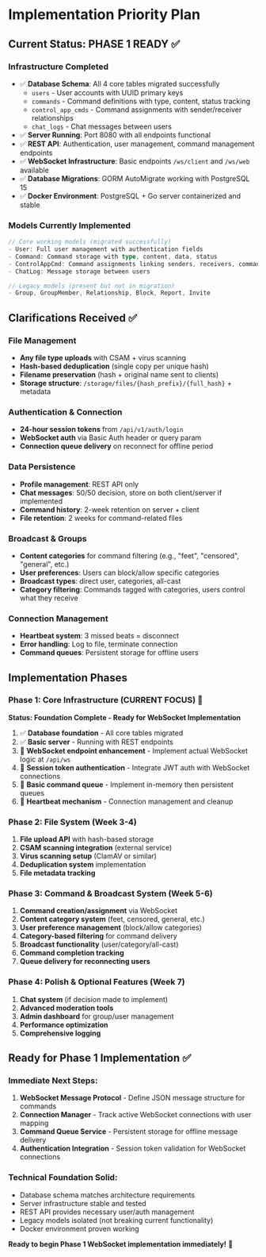 # Implementation Priority Plan

## Current Status: PHASE 1 READY ✅

### Infrastructure Completed
- ✅ **Database Schema**: All 4 core tables migrated successfully
  - `users` - User accounts with UUID primary keys
  - `commands` - Command definitions with type, content, status tracking
  - `control_app_cmds` - Command assignments with sender/receiver relationships
  - `chat_logs` - Chat messages between users
- ✅ **Server Running**: Port 8080 with all endpoints functional
- ✅ **REST API**: Authentication, user management, command management endpoints
- ✅ **WebSocket Infrastructure**: Basic endpoints `/ws/client` and `/ws/web` available
- ✅ **Database Migrations**: GORM AutoMigrate working with PostgreSQL 15
- ✅ **Docker Environment**: PostgreSQL + Go server containerized and stable

### Models Currently Implemented
```go
// Core working models (migrated successfully)
- User: Full user management with authentication fields
- Command: Command storage with type, content, data, status
- ControlAppCmd: Command assignments linking senders, receivers, commands
- ChatLog: Message storage between users

// Legacy models (present but not in migration)
- Group, GroupMember, Relationship, Block, Report, Invite
```

## Clarifications Received ✅

### File Management
- **Any file type uploads** with CSAM + virus scanning
- **Hash-based deduplication** (single copy per unique hash)
- **Filename preservation** (hash + original name sent to clients)
- **Storage structure**: `/storage/files/{hash_prefix}/{full_hash}` + metadata

### Authentication & Connection
- **24-hour session tokens** from `/api/v1/auth/login`
- **WebSocket auth** via Basic Auth header or query param
- **Connection queue delivery** on reconnect for offline period

### Data Persistence
- **Profile management**: REST API only
- **Chat messages**: 50/50 decision, store on both client/server if implemented
- **Command history**: 2-week retention on server + client
- **File retention**: 2 weeks for command-related files

### Broadcast & Groups
- **Content categories** for command filtering (e.g., "feet", "censored", "general", etc.)
- **User preferences**: Users can block/allow specific categories
- **Broadcast types**: direct user, categories, all-cast
- **Category filtering**: Commands tagged with categories, users control what they receive

### Connection Management
- **Heartbeat system**: 3 missed beats = disconnect
- **Error handling**: Log to file, terminate connection
- **Command queues**: Persistent storage for offline users

## Implementation Phases

### Phase 1: Core Infrastructure (CURRENT FOCUS) 🎯
**Status: Foundation Complete - Ready for WebSocket Implementation**

1. ✅ **Database foundation** - All core tables migrated
2. ✅ **Basic server** - Running with REST endpoints
3. 🔄 **WebSocket endpoint enhancement** - Implement actual WebSocket logic at `/api/ws`
4. 🔄 **Session token authentication** - Integrate JWT auth with WebSocket connections
5. 🔄 **Basic command queue** - Implement in-memory then persistent queues
6. 🔄 **Heartbeat mechanism** - Connection management and cleanup

### Phase 2: File System (Week 3-4)
1. **File upload API** with hash-based storage
2. **CSAM scanning integration** (external service)
3. **Virus scanning setup** (ClamAV or similar)
4. **Deduplication system** implementation
5. **File metadata tracking**

### Phase 3: Command & Broadcast System (Week 5-6)
1. **Command creation/assignment** via WebSocket
2. **Content category system** (feet, censored, general, etc.)
3. **User preference management** (block/allow categories)
4. **Category-based filtering** for command delivery
5. **Broadcast functionality** (user/category/all-cast)
6. **Command completion tracking**
7. **Queue delivery for reconnecting users**

### Phase 4: Polish & Optional Features (Week 7)
1. **Chat system** (if decision made to implement)
2. **Advanced moderation tools**
3. **Admin dashboard** for group/user management
4. **Performance optimization**
5. **Comprehensive logging**

## Ready for Phase 1 Implementation ✅

### Immediate Next Steps:
1. **WebSocket Message Protocol** - Define JSON message structure for commands
2. **Connection Manager** - Track active WebSocket connections with user mapping
3. **Command Queue Service** - Persistent storage for offline message delivery
4. **Authentication Integration** - Session token validation for WebSocket connections

### Technical Foundation Solid:
- Database schema matches architecture requirements
- Server infrastructure stable and tested
- REST API provides necessary user/auth management
- Legacy models isolated (not breaking current functionality)
- Docker environment proven working

**Ready to begin Phase 1 WebSocket implementation immediately!** 🚀
